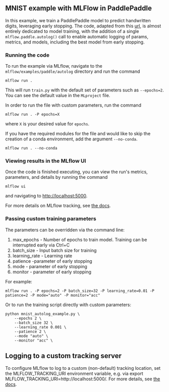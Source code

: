 ## MNIST example with MLFlow in PaddlePaddle
In this example, we train a PaddlePaddle model to predict handwritten digits, leveraging early stopping.
The code, adapted from this [url](https://www.paddlepaddle.org.cn/documentation/docs/en/api/paddle/Model_en.html#model), is almost entirely dedicated to model training, with the addition of a single ``mlflow.paddle.autolog()`` call to enable automatic logging of params, metrics, and models,
including the best model from early stopping.

### Running the code
To run the example via MLflow, navigate to the `mlflow/examples/paddle/autolog` directory and run the command

```
mlflow run .
```

This will run `train.py` with the default set of parameters such as  `--epochs=2`. You can see the default value in the `MLproject` file.

In order to run the file with custom parameters, run the command

```
mlflow run . -P epochs=X
```

where `X` is your desired value for `epochs`.

If you have the required modules for the file and would like to skip the creation of a conda environment, add the argument `--no-conda`.

```
mlflow run . --no-conda
```

### Viewing results in the MLflow UI

Once the code is finished executing, you can view the run's metrics, parameters, and details by running the command

```
mlflow ui
```

and navigating to [http://localhost:5000](http://localhost:5000).

For more details on MLflow tracking, see [the docs](https://www.mlflow.org/docs/latest/tracking.html#mlflow-tracking).


### Passing custom training parameters

The parameters can be overridden via the command line:

1. max_epochs - Number of epochs to train model. Training can be interrupted early via Ctrl+C
2. batch_size - Input batch size for training
3. learning_rate - Learning rate
4. patience -parameter of early stopping
5. mode - parameter of early stopping
6. monitor - parameter of early stopping

For example:
```
mlflow run . -P epochs=2 -P batch_size=32 -P learning_rate=0.01 -P patience=2 -P mode="auto" -P monitor="acc"
```

Or to run the training script directly with custom parameters:
```
python mnist_autolog_example.py \
    --epochs 2 \
    --batch_size 32 \
    --learning_rate 0.001 \
    --patience 2 \
    --mode "auto" \
    --monitor "acc" \
```

## Logging to a custom tracking server
To configure MLflow to log to a custom (non-default) tracking location, set the MLFLOW_TRACKING_URI environment variable, e.g. via export MLFLOW_TRACKING_URI=http://localhost:5000/. For more details, see [the docs](https://mlflow.org/docs/latest/tracking.html#where-runs-are-recorded).
